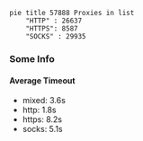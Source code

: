 
```mermaid
pie title 57888 Proxies in list
    "HTTP" : 26637
    "HTTPS": 8587
    "SOCKS" : 29935
```

### Some Info
#### Average Timeout

- mixed: 3.6s
- http: 1.8s
- https: 8.2s
- socks: 5.1s